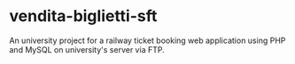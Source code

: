# vendita-biglietti-sft
An university project for a railway ticket booking web application using PHP and MySQL on university's server via FTP.
